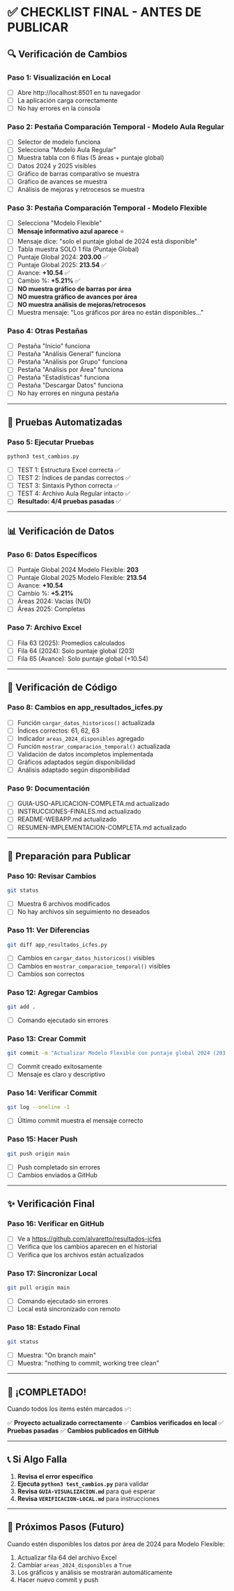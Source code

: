 # ✅ CHECKLIST FINAL - ANTES DE PUBLICAR

## 🔍 Verificación de Cambios

### Paso 1: Visualización en Local
- [ ] Abre http://localhost:8501 en tu navegador
- [ ] La aplicación carga correctamente
- [ ] No hay errores en la consola

### Paso 2: Pestaña Comparación Temporal - Modelo Aula Regular
- [ ] Selector de modelo funciona
- [ ] Selecciona "Modelo Aula Regular"
- [ ] Muestra tabla con 6 filas (5 áreas + puntaje global)
- [ ] Datos 2024 y 2025 visibles
- [ ] Gráfico de barras comparativo se muestra
- [ ] Gráfico de avances se muestra
- [ ] Análisis de mejoras y retrocesos se muestra

### Paso 3: Pestaña Comparación Temporal - Modelo Flexible
- [ ] Selecciona "Modelo Flexible"
- [ ] **Mensaje informativo azul aparece** ⭐
- [ ] Mensaje dice: "solo el puntaje global de 2024 está disponible"
- [ ] Tabla muestra SOLO 1 fila (Puntaje Global)
- [ ] Puntaje Global 2024: **203.00** ✅
- [ ] Puntaje Global 2025: **213.54** ✅
- [ ] Avance: **+10.54** ✅
- [ ] Cambio %: **+5.21%** ✅
- [ ] **NO muestra gráfico de barras por área**
- [ ] **NO muestra gráfico de avances por área**
- [ ] **NO muestra análisis de mejoras/retrocesos**
- [ ] Muestra mensaje: "Los gráficos por área no están disponibles..."

### Paso 4: Otras Pestañas
- [ ] Pestaña "Inicio" funciona
- [ ] Pestaña "Análisis General" funciona
- [ ] Pestaña "Análisis por Grupo" funciona
- [ ] Pestaña "Análisis por Área" funciona
- [ ] Pestaña "Estadísticas" funciona
- [ ] Pestaña "Descargar Datos" funciona
- [ ] No hay errores en ninguna pestaña

---

## 🧪 Pruebas Automatizadas

### Paso 5: Ejecutar Pruebas
```bash
python3 test_cambios.py
```

- [ ] TEST 1: Estructura Excel correcta ✅
- [ ] TEST 2: Índices de pandas correctos ✅
- [ ] TEST 3: Sintaxis Python correcta ✅
- [ ] TEST 4: Archivo Aula Regular intacto ✅
- [ ] **Resultado: 4/4 pruebas pasadas** ✅

---

## 📊 Verificación de Datos

### Paso 6: Datos Específicos
- [ ] Puntaje Global 2024 Modelo Flexible: **203**
- [ ] Puntaje Global 2025 Modelo Flexible: **213.54**
- [ ] Avance: **+10.54**
- [ ] Cambio %: **+5.21%**
- [ ] Áreas 2024: Vacías (N/D)
- [ ] Áreas 2025: Completas

### Paso 7: Archivo Excel
- [ ] Fila 63 (2025): Promedios calculados
- [ ] Fila 64 (2024): Solo puntaje global (203)
- [ ] Fila 65 (Avance): Solo puntaje global (+10.54)

---

## 📝 Verificación de Código

### Paso 8: Cambios en app_resultados_icfes.py
- [ ] Función `cargar_datos_historicos()` actualizada
- [ ] Índices correctos: 61, 62, 63
- [ ] Indicador `areas_2024_disponibles` agregado
- [ ] Función `mostrar_comparacion_temporal()` actualizada
- [ ] Validación de datos incompletos implementada
- [ ] Gráficos adaptados según disponibilidad
- [ ] Análisis adaptado según disponibilidad

### Paso 9: Documentación
- [ ] GUIA-USO-APLICACION-COMPLETA.md actualizado
- [ ] INSTRUCCIONES-FINALES.md actualizado
- [ ] README-WEBAPP.md actualizado
- [ ] RESUMEN-IMPLEMENTACION-COMPLETA.md actualizado

---

## 🚀 Preparación para Publicar

### Paso 10: Revisar Cambios
```bash
git status
```
- [ ] Muestra 6 archivos modificados
- [ ] No hay archivos sin seguimiento no deseados

### Paso 11: Ver Diferencias
```bash
git diff app_resultados_icfes.py
```
- [ ] Cambios en `cargar_datos_historicos()` visibles
- [ ] Cambios en `mostrar_comparacion_temporal()` visibles
- [ ] Cambios son correctos

### Paso 12: Agregar Cambios
```bash
git add .
```
- [ ] Comando ejecutado sin errores

### Paso 13: Crear Commit
```bash
git commit -m "Actualizar Modelo Flexible con puntaje global 2024 (203 puntos)"
```
- [ ] Commit creado exitosamente
- [ ] Mensaje es claro y descriptivo

### Paso 14: Verificar Commit
```bash
git log --oneline -1
```
- [ ] Último commit muestra el mensaje correcto

### Paso 15: Hacer Push
```bash
git push origin main
```
- [ ] Push completado sin errores
- [ ] Cambios enviados a GitHub

---

## ✨ Verificación Final

### Paso 16: Verificar en GitHub
- [ ] Ve a https://github.com/alvaretto/resultados-icfes
- [ ] Verifica que los cambios aparecen en el historial
- [ ] Verifica que los archivos están actualizados

### Paso 17: Sincronizar Local
```bash
git pull origin main
```
- [ ] Comando ejecutado sin errores
- [ ] Local está sincronizado con remoto

### Paso 18: Estado Final
```bash
git status
```
- [ ] Muestra: "On branch main"
- [ ] Muestra: "nothing to commit, working tree clean"

---

## 🎉 ¡COMPLETADO!

Cuando todos los items estén marcados ✅:

✅ **Proyecto actualizado correctamente**
✅ **Cambios verificados en local**
✅ **Pruebas pasadas**
✅ **Cambios publicados en GitHub**

---

## 📞 Si Algo Falla

1. **Revisa el error específico**
2. **Ejecuta `python3 test_cambios.py`** para validar
3. **Revisa `GUIA-VISUALIZACION.md`** para qué esperar
4. **Revisa `VERIFICACION-LOCAL.md`** para instrucciones

---

## 🔄 Próximos Pasos (Futuro)

Cuando estén disponibles los datos por área de 2024 para Modelo Flexible:

1. Actualizar fila 64 del archivo Excel
2. Cambiar `areas_2024_disponibles` a `True`
3. Los gráficos y análisis se mostrarán automáticamente
4. Hacer nuevo commit y push


